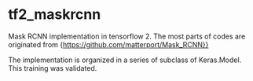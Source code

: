 # tf2_maskrcnn

Mask RCNN implementation in tensorflow 2.
The most parts of codes are originated from {https://github.com/matterport/Mask_RCNN}}

The implementation is organized in a series of subclass of Keras.Model.
This training was validated.

